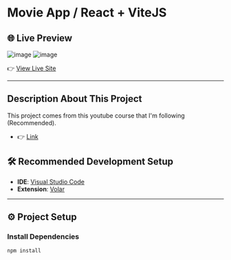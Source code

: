 # Movie App / React + ViteJS

## 🌐 Live Preview

![image](https://github.com/user-attachments/assets/c4443d51-f17e-45a1-bf34-b88ef8a91c66)
![image](https://github.com/user-attachments/assets/c9a479ff-2463-4873-80b4-bcaaca79e835)

👉 [View Live Site](https://elegant-mochi-ee9de2.netlify.app)

---
## Description About This Project
This project comes from this youtube course that I'm following (Recommended).
- 👉 [Link](https://www.youtube.com/watch?v=8vIDZO_w7lY&t=5722s)

## 🛠️ Recommended Development Setup

- **IDE**: [Visual Studio Code](https://code.visualstudio.com/)
- **Extension**: [Volar](https://marketplace.visualstudio.com/items?itemName=Vue.volar)

---

## ⚙️ Project Setup

### Install Dependencies

```bash
npm install
